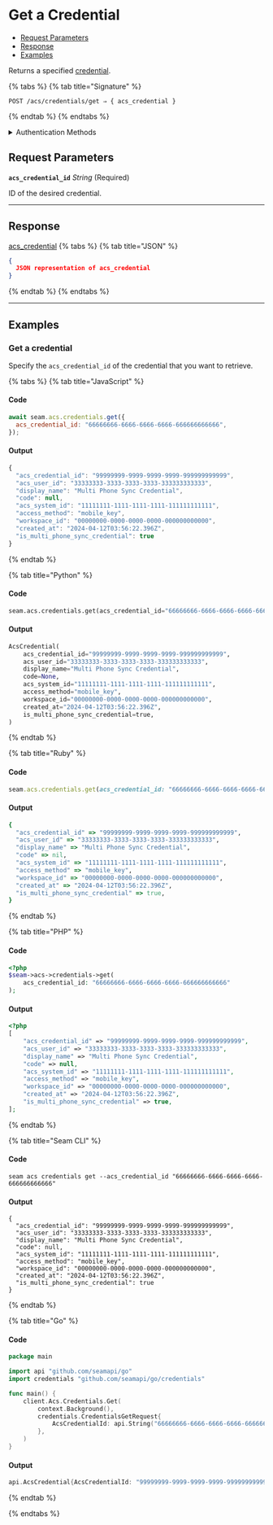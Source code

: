 # Get a Credential

- [Request Parameters](./#request-parameters)
- [Response](./#response)
- [Examples](./#examples)

Returns a specified [credential](../../../capability-guides/access-systems/managing-credentials.md).

{% tabs %}
{% tab title="Signature" %}
```
POST /acs/credentials/get ⇒ { acs_credential }
```
{% endtab %}
{% endtabs %}

<details>

<summary>Authentication Methods</summary>

- API key
- Personal access token
  <br>Must also include the `seam-workspace` header in the request.

To learn more, see [Authentication](https://docs.seam.co/latest/api/authentication).
</details>

## Request Parameters

**`acs_credential_id`** *String* (Required)

ID of the desired credential.

---


## Response

[acs\_credential](./)
{% tabs %}
{% tab title="JSON" %}
```json
{
  JSON representation of acs_credential
}
```
{% endtab %}
{% endtabs %}

---

## Examples
  
### Get a credential

Specify the `acs_credential_id` of the credential that you want to retrieve.

{% tabs %}
{% tab title="JavaScript" %}
#### Code

```javascript
await seam.acs.credentials.get({
  acs_credential_id: "66666666-6666-6666-6666-666666666666",
});
```

#### Output

```javascript
{
  "acs_credential_id": "99999999-9999-9999-9999-999999999999",
  "acs_user_id": "33333333-3333-3333-3333-333333333333",
  "display_name": "Multi Phone Sync Credential",
  "code": null,
  "acs_system_id": "11111111-1111-1111-1111-111111111111",
  "access_method": "mobile_key",
  "workspace_id": "00000000-0000-0000-0000-000000000000",
  "created_at": "2024-04-12T03:56:22.396Z",
  "is_multi_phone_sync_credential": true
}
```
{% endtab %}

{% tab title="Python" %}
#### Code

```python
seam.acs.credentials.get(acs_credential_id="66666666-6666-6666-6666-666666666666")
```

#### Output

```python
AcsCredential(
    acs_credential_id="99999999-9999-9999-9999-999999999999",
    acs_user_id="33333333-3333-3333-3333-333333333333",
    display_name="Multi Phone Sync Credential",
    code=None,
    acs_system_id="11111111-1111-1111-1111-111111111111",
    access_method="mobile_key",
    workspace_id="00000000-0000-0000-0000-000000000000",
    created_at="2024-04-12T03:56:22.396Z",
    is_multi_phone_sync_credential=true,
)
```
{% endtab %}

{% tab title="Ruby" %}
#### Code

```ruby
seam.acs.credentials.get(acs_credential_id: "66666666-6666-6666-6666-666666666666")
```

#### Output

```ruby
{
  "acs_credential_id" => "99999999-9999-9999-9999-999999999999",
  "acs_user_id" => "33333333-3333-3333-3333-333333333333",
  "display_name" => "Multi Phone Sync Credential",
  "code" => nil,
  "acs_system_id" => "11111111-1111-1111-1111-111111111111",
  "access_method" => "mobile_key",
  "workspace_id" => "00000000-0000-0000-0000-000000000000",
  "created_at" => "2024-04-12T03:56:22.396Z",
  "is_multi_phone_sync_credential" => true,
}
```
{% endtab %}

{% tab title="PHP" %}
#### Code

```php
<?php
$seam->acs->credentials->get(
    acs_credential_id: "66666666-6666-6666-6666-666666666666"
);
```

#### Output

```php
<?php
[
    "acs_credential_id" => "99999999-9999-9999-9999-999999999999",
    "acs_user_id" => "33333333-3333-3333-3333-333333333333",
    "display_name" => "Multi Phone Sync Credential",
    "code" => null,
    "acs_system_id" => "11111111-1111-1111-1111-111111111111",
    "access_method" => "mobile_key",
    "workspace_id" => "00000000-0000-0000-0000-000000000000",
    "created_at" => "2024-04-12T03:56:22.396Z",
    "is_multi_phone_sync_credential" => true,
];
```
{% endtab %}

{% tab title="Seam CLI" %}
#### Code

```seam_cli
seam acs credentials get --acs_credential_id "66666666-6666-6666-6666-666666666666"
```

#### Output

```seam_cli
{
  "acs_credential_id": "99999999-9999-9999-9999-999999999999",
  "acs_user_id": "33333333-3333-3333-3333-333333333333",
  "display_name": "Multi Phone Sync Credential",
  "code": null,
  "acs_system_id": "11111111-1111-1111-1111-111111111111",
  "access_method": "mobile_key",
  "workspace_id": "00000000-0000-0000-0000-000000000000",
  "created_at": "2024-04-12T03:56:22.396Z",
  "is_multi_phone_sync_credential": true
}
```
{% endtab %}

{% tab title="Go" %}
#### Code

```go
package main

import api "github.com/seamapi/go"
import credentials "github.com/seamapi/go/credentials"

func main() {
	client.Acs.Credentials.Get(
		context.Background(),
		credentials.CredentialsGetRequest{
			AcsCredentialId: api.String("66666666-6666-6666-6666-666666666666"),
		},
	)
}
```

#### Output

```go
api.AcsCredential{AcsCredentialId: "99999999-9999-9999-9999-999999999999", AcsUserId: "33333333-3333-3333-3333-333333333333", DisplayName: "Multi Phone Sync Credential", Code: nil, AcsSystemId: "11111111-1111-1111-1111-111111111111", AccessMethod: "mobile_key", WorkspaceId: "00000000-0000-0000-0000-000000000000", CreatedAt: "2024-04-12T03:56:22.396Z", IsMultiPhoneSyncCredential: true}
```
{% endtab %}

{% endtabs %}


